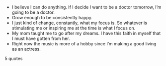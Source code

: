  - I believe I can do anything. If I decide I want to be a doctor tomorrow, I’m going to be a doctor.
 - Grow enough to be consistently happy.
 - I just kind of change, constantly, what my focus is. So whatever is stimulating me or inspiring me at the time is what I focus on.
 - My mom taught me to go after my dreams. I have this faith in myself that I must have gotten from her.
 - Right now the music is more of a hobby since I’m making a good living as an actress.

5 quotes